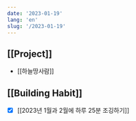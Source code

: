 ```yaml
---
date: '2023-01-19'
lang: 'en'
slug: '/2023-01-19'
---
```


## [[Project]]

- [[하늘땅사람]]

## [[Building Habit]]

- [x] [[2023년 1월과 2월에 하루 25분 조깅하기]]
